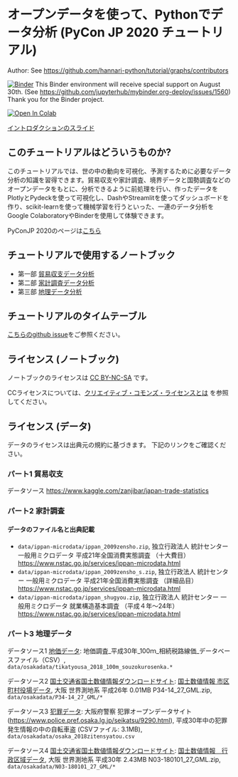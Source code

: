 # オープンデータを使って、Pythonでデータ分析 (PyCon JP 2020 チュートリアル)

Author: See https://github.com/hannari-python/tutorial/graphs/contributors

[![Binder](https://mybinder.org/badge_logo.svg)](https://mybinder.org/v2/gh/hannari-python/tutorial/master) This Binder environment will receive special support on August 30th. (See https://github.com/jupyterhub/mybinder.org-deploy/issues/1560)
Thank you for the Binder project.

[![Open In Colab](https://colab.research.google.com/assets/colab-badge.svg)](https://colab.research.google.com/github/hannari-python/tutorial/blob/master)

[イントロダクションのスライド](https://docs.google.com/presentation/d/1-J3urYC6e3IY30xduhTDnBEWphTbcJ2CRvHhV6fwNBw)

## このチュートリアルはどういうものか?

このチュートリアルでは、世の中の動向を可視化、予測するために必要なデータ分析の知識を習得できます。貿易収支や家計調査、境界データと国勢調査などのオープンデータをもとに、分析できるように前処理を行い、作ったデータをPlotlyとPydeckを使って可視化し、DashやStreamlitを使ってダッシュボードを作り、scikit-learnを使って機械学習を行うといった、一連のデータ分析をGoogle ColaboratoryやBinderを使用して体験できます。

PyConJP 2020のページは[こちら](https://pycon.jp/2020/tutorial/#event-two:~:text=Bot%E3%81%A8%E3%80%81Slack%E3%83%AF%E3%83%BC%E3%82%AF%E3%82%B9%E3%83%9A%E3%83%BC%E3%82%B9%E3%81%A8%E3%81%AE%E5%8F%8C%E6%96%B9%E5%90%91%E9%80%9A%E4%BF%A1%E3%81%A7%E5%88%A9%E7%94%A8%E3%81%97%E3%81%BE%E3%81%99%E3%80%82%E3%83%AD%E3%83%BC%E3%82%AB%E3%83%AB%E7%92%B0%E5%A2%83%E3%81%AE%E3%82%B5%E3%83%BC%E3%83%90%E3%83%BC%E3%82%92%E4%B8%80%E6%99%82%E7%9A%84%E3%81%AB%E5%A4%96%E9%83%A8%E3%81%B8%E5%85%AC%E9%96%8B%E3%81%A7%E3%81%8D%E3%82%8B%E3%82%B5%E3%83%BC%E3%83%93%E3%82%B9%E3%81%A7%E3%81%99%E3%80%82-,%E3%82%AA%E3%83%BC%E3%83%97%E3%83%B3%E3%83%87%E3%83%BC%E3%82%BF%E3%82%92%E4%BD%BF%E3%81%A3%E3%81%A6%E3%80%81Python%E3%81%A7%E3%83%87%E3%83%BC%E3%82%BF%E5%88%86%E6%9E%90)

## チュートリアルで使用するノートブック

* 第一部 [貿易収支データ分析](https://github.com/hannari-python/tutorial/blob/master/trade_balance/trade_balance_prepro_and_visualization_and_clustering.ipynb)
* 第二部 [家計調査データ分析](https://github.com/hannari-python/tutorial/blob/master/family_budget/family_budget.ipynb)
* 第三部 [地理データ分析](https://github.com/hannari-python/tutorial/blob/master/land_assessments/land_assessments.ipynb)

## チュートリアルのタイムテーブル

[こちらのgithub issue](https://github.com/hannari-python/tutorial/issues/20)をご参照ください。

## ライセンス (ノートブック)

ノートブックのライセンスは [CC BY-NC-SA](https://creativecommons.org/licenses/by-nc-sa/4.0/deed.ja) です。

CCライセンスについては、[クリエイティブ・コモンズ・ライセンスとは](https://creativecommons.jp/licenses/) を参照してください。

## ライセンス (データ)
データのライセンスは出典元の規約に基づきます。
下記のリンクをご確認ください。

### パート1 貿易収支

データソース
https://www.kaggle.com/zanjibar/japan-trade-statistics

### パート2 家計調査
#### データのファイル名と出典記載

- `data/ippan-microdata/ippan_2009zensho.zip`, 独立行政法人 統計センター 一般用ミクロデータ 平成21年全国消費実態調査 （十大費目）https://www.nstac.go.jp/services/ippan-microdata.html
- `data/ippan-microdata/ippan_2009zensho_s.zip`, 独立行政法人 統計センター 一般用ミクロデータ 平成21年全国消費実態調査 （詳細品目）https://www.nstac.go.jp/services/ippan-microdata.html
- `data/ippan-microdata/ippan_shugyou.zip`, 独立行政法人 統計センター 一般用ミクロデータ 就業構造基本調査 （平成４年～24年）https://www.nstac.go.jp/services/ippan-microdata.html

### パート3 地理データ
データソース1 [地価データ](https://data.city.osaka.lg.jp/data/dataset/data-00000065): 地価調査_平成30年_100ｍ_相続税路線価_データベースファイル（CSV）, 
`data/osakadata/tikatyousa_2018_100m_souzokurosenka.*` 

データソース2 [国土交通省国土数値情報ダウンロードサイト](https://nlftp.mlit.go.jp/ksj/gml/datalist/KsjTmplt-P34.html): [国土数値情報 市区町村役場データ](https://nlftp.mlit.go.jp/ksj/gml/datalist/KsjTmplt-P34.html), 大阪 	世界測地系 平成26年 0.01MB 	P34-14_27_GML.zip, `data/osakadata/P34-14_27_GML/*  `

データソース3 [犯罪データ](https://www.police.pref.osaka.lg.jp/seikatsu/9290.html): 大阪府警察 犯罪オープンデータサイト (https://www.police.pref.osaka.lg.jp/seikatsu/9290.html), 平成30年中の犯罪発生情報の中の自転車盗 (CSVファイル: 3.1MB), `data/osakadata/osaka_2018zitensyatou.csv`  


データソース4 [国土交通省国土数値情報ダウンロードサイト](https://nlftp.mlit.go.jp/ksj/gml/datalist/KsjTmplt-N03-v2_4.html#prefecture27): [国土数値情報　行政区域データ](https://nlftp.mlit.go.jp/ksj/gml/datalist/KsjTmplt-N03-v2_4.html#prefecture27), 大阪 世界測地系 平成30年 2.43MB  N03-180101_27_GML.zip, `data/osakadata/N03-180101_27_GML/*`   
